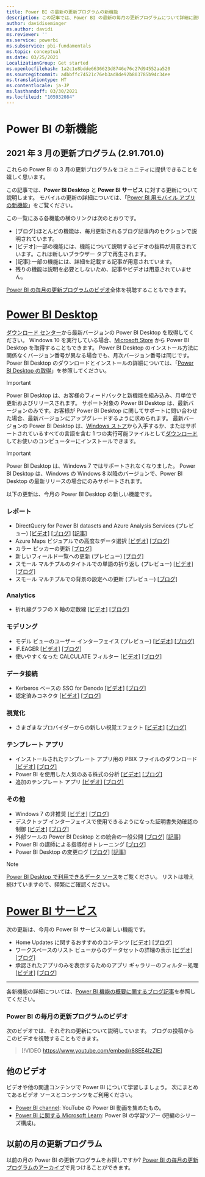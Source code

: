 ```yaml
---
title: Power BI の最新の更新プログラムの新機能
description: この記事では、Power BI の最新の毎月の更新プログラムについて詳細に説明します。
author: davidiseminger
ms.author: davidi
ms.reviewer: ''
ms.service: powerbi
ms.subservice: pbi-fundamentals
ms.topic: conceptual
ms.date: 03/25/2021
LocalizationGroup: Get started
ms.openlocfilehash: 1a2c1e8bdde6636623d8746e76c27d94552aa520
ms.sourcegitcommit: adbbffc74521c76eb3ad8de92b803785b94c34ee
ms.translationtype: HT
ms.contentlocale: ja-JP
ms.lasthandoff: 03/30/2021
ms.locfileid: "105932084"
---
```

# <a name="whats-new-in-power-bi"></a>Power BI の新機能

## <a name="march-2021-update-2917010"></a>2021 年 3 月の更新プログラム (2.91.701.0)

これらの Power BI の 3 月の更新プログラムをコミュニティに提供できることを嬉しく思います。 

この記事では、**Power BI Desktop** と **Power BI サービス** に対する更新について説明します。 モバイルの更新の詳細については、「[Power BI 用モバイル アプリの新機能](../consumer/mobile/mobile-whats-new-in-the-mobile-apps.md)」をご覧ください。

この一覧にある各機能の横のリンクは次のとおりです。

* \[ブログ\]:ほとんどの機能は、毎月更新されるブログ記事内のセクションで説明されています。
* \[ビデオ\]:一部の機能には、機能について説明するビデオの抜粋が用意されています。これは新しいブラウザー タブで再生されます。
* \[記事\]:一部の機能には、詳細を記載する記事が用意されています。
* 残りの機能は説明を必要としないため、記事やビデオは用意されていません。

[Power BI の毎月の更新プログラムのビデオ](#power-bi-monthly-update-video)全体を視聴することもできます。


# <a name="power-bi-desktop"></a>[Power BI Desktop](#tab/powerbi-desktop)

[ダウンロード センター](https://www.microsoft.com/download/details.aspx?id=58494)から最新バージョンの Power BI Desktop を取得してください。 Windows 10 を実行している場合、[Microsoft Store](https://aka.ms/pbidesktopstore) から Power BI Desktop を取得することもできます。 Power BI Desktop のインストール方法に関係なくバージョン番号が異なる場合でも、月次バージョン番号は同じです。 Power BI Desktop のダウンロードとインストールの詳細については、「[Power BI Desktop の取得](desktop-get-the-desktop.md)」を参照してください。 

> [!IMPORTANT]
> Power BI Desktop は、お客様のフィードバックと新機能を組み込み、月単位で更新およびリリースされます。 サポート対象の Power BI Desktop は、最新バージョンのみです。お客様が Power BI Desktop に関してサポートに問い合わせた場合、最新バージョンにアップグレードするように求められます。 最新バージョンの Power BI Desktop は、[Windows ストア](https://aka.ms/pbidesktopstore)から入手するか、またはサポートされているすべての言語を含む 1 つの実行可能ファイルとして[ダウンロード](https://www.microsoft.com/download/details.aspx?id=58494)してお使いのコンピューターにインストールできます。

> [!IMPORTANT]
> Power BI Desktop は、Windows 7 ではサポートされなくなりました。 Power BI Desktop は、Windows の Windows 8 以降のバージョンで、Power BI Desktop の最新リリースの場合にのみサポートされます。

以下の更新は、今月の Power BI Desktop の新しい機能です。


### <a name="reporting"></a>レポート
* DirectQuery for Power BI datasets and Azure Analysis Services (プレビュー) [[ビデオ]](https://youtu.be/r88EE4IzZlE?t=18)  [[ブログ]](https://powerbi.microsoft.com/blog/power-bi-march-2021-feature-summary/#post-14033-_Toc65500390)   [[記事]](../connect-data/desktop-directquery-datasets-azure-analysis-services.md)
* Azure Maps ビジュアルでの高度なデータ選択 [[ビデオ]](https://youtu.be/r88EE4IzZlE?t=41)  [[ブログ]](https://powerbi.microsoft.com/blog/power-bi-march-2021-feature-summary/#post-14033-_Toc65500391)  
* カラー ピッカーの更新 [[ブログ]](https://powerbi.microsoft.com/blog/power-bi-march-2021-feature-summary/#colorpicker_updates) 
* 新しいフィールド一覧への更新 (プレビュー) [[ブログ]](https://powerbi.microsoft.com/blog/power-bi-march-2021-feature-summary/#updates_new_field_list) 
* スモール マルチプルのタイトルでの単語の折り返し (プレビュー) [[ビデオ]](https://youtu.be/r88EE4IzZlE?t=90)  [[ブログ]](https://powerbi.microsoft.com/blog/power-bi-march-2021-feature-summary/#post-14033-_Toc65500392) 
* スモール マルチプルでの背景の設定への更新 (プレビュー)  [[ブログ]](https://powerbi.microsoft.com/blog/power-bi-march-2021-feature-summary/#post-14033-_Toc65500393) 


### <a name="analytics"></a>Analytics
* 折れ線グラフの X 軸の定数線 [[ビデオ]](https://youtu.be/r88EE4IzZlE?t=133) [[ブログ]](https://powerbi.microsoft.com/blog/power-bi-march-2021-feature-summary/#post-14033-_Toc65500394)


### <a name="modeling"></a>モデリング
* モデル ビューのユーザー インターフェイス (プレビュー) [[ビデオ]](https://youtu.be/r88EE4IzZlE?t=167) [[ブログ]](https://powerbi.microsoft.com/blog/power-bi-march-2021-feature-summary/#post-14033-_Toc65500396)
* IF.EAGER [[ビデオ]](https://youtu.be/r88EE4IzZlE?t=205) [[ブログ]](https://powerbi.microsoft.com/blog/power-bi-march-2021-feature-summary/#post-14033-_Toc65500397)
* 使いやすくなった CALCULATE フィルター [[ビデオ]](https://youtu.be/r88EE4IzZlE?t=215) [[ブログ]](https://powerbi.microsoft.com/blog/power-bi-march-2021-feature-summary/#post-14033-_Toc65500398)


### <a name="data-connectivity"></a>データ接続
* Kerberos ベースの SSO for Denodo [[ビデオ]](https://youtu.be/r88EE4IzZlE?t=268) [[ブログ]](https://powerbi.microsoft.com/blog/power-bi-march-2021-feature-summary/#post-14033-_Toc65500400)
* 認定済みコネクタ [[ビデオ]](https://youtu.be/r88EE4IzZlE?t=282) [[ブログ]](https://powerbi.microsoft.com/blog/power-bi-march-2021-feature-summary/#post-14033-_Toc65500401) 

### <a name="visuals"></a>視覚化
* さまざまなプロバイダーからの新しい視覚エフェクト [[ビデオ]](https://youtu.be/r88EE4IzZlE?t=383)  [[ブログ]](https://powerbi.microsoft.com/blog/power-bi-march-2021-feature-summary/#post-14033-_Toc65500408)

### <a name="template-apps"></a>テンプレート アプリ
* インストールされたテンプレート アプリ用の PBIX ファイルのダウンロード [[ビデオ]](https://youtu.be/r88EE4IzZlE?t=434) [[ブログ]](https://powerbi.microsoft.com/blog/power-bi-march-2021-feature-summary/#post-14033-_Toc65500414)
* Power BI を使用した人気のある株式の分析 [[ビデオ]](https://youtu.be/r88EE4IzZlE?t=464) [[ブログ]](https://powerbi.microsoft.com/blog/power-bi-march-2021-feature-summary/#post-14033-_Toc65500415)
* 追加のテンプレート アプリ [[ビデオ]](https://youtu.be/r88EE4IzZlE?t=519) [[ブログ]](https://powerbi.microsoft.com/blog/power-bi-march-2021-feature-summary/#post-14033-_Toc65500416)

### <a name="other"></a>その他
* Windows 7 の非推奨 [[ビデオ]](https://youtu.be/r88EE4IzZlE?t=697) [[ブログ]](https://powerbi.microsoft.com/blog/power-bi-march-2021-feature-summary/#post-14033-_Toc65500423)
* デスクトップ インターフェイスで使用できるようになった証明書失効確認の制御 [[ビデオ]](https://youtu.be/r88EE4IzZlE?t=718) [[ブログ]](https://powerbi.microsoft.com/blog/power-bi-march-2021-feature-summary/#post-14033-_Toc65500424)
* 外部ツールの Power BI Desktop との統合の一般公開 [[ブログ]](https://powerbi.microsoft.com/blog/power-bi-march-2021-feature-summary/#external_tools_ga)  [[記事]](../transform-model/desktop-external-tools.md)
* Power BI の講師による指導付きトレーニング [[ブログ]](https://powerbi.microsoft.com/blog/power-bi-march-2021-feature-summary/#instructorledtraining)
* Power BI Desktop の変更ログ  [[ブログ]](https://powerbi.microsoft.com/blog/power-bi-march-2021-feature-summary/#desktop_change_log)  [[記事]](desktop-change-log.md)


> [!NOTE]
> [Power BI Desktop で利用できるデータ ソース](../connect-data/desktop-data-sources.md)をご覧ください。 リストは増え続けていますので、頻繁にご確認ください。


# <a name="power-bi-service"></a>[Power BI サービス](#tab/powerbi-service)

次の更新は、今月の Power BI サービスの新しい機能です。

* Home Updates に関するおすすめのコンテンツ [[ビデオ]](https://youtu.be/r88EE4IzZlE?t=300) [[ブログ]](https://powerbi.microsoft.com/blog/power-bi-march-2021-feature-summary/#post-14033-_Toc65500403)
* ワークスペースのリスト ビューからのデータセットの詳細の表示 [[ビデオ]](https://youtu.be/r88EE4IzZlE?t=324) [[ブログ]](https://powerbi.microsoft.com/blog/power-bi-march-2021-feature-summary/#post-14033-_Toc65500404)
* 承認されたアプリのみを表示するためのアプリ ギャラリーのフィルター処理 [[ビデオ]](https://youtu.be/r88EE4IzZlE?t=366) [[ブログ]](https://powerbi.microsoft.com/blog/power-bi-march-2021-feature-summary/#post-14033-_Toc65500405)


---


各新機能の詳細については、[Power BI 機能の概要に関するブログ記事](https://powerbi.microsoft.com/blog/power-bi-march-2021-feature-summary/)を参照してください。


### <a name="power-bi-monthly-update-video"></a>Power BI の毎月の更新プログラムのビデオ
次のビデオでは、それぞれの更新について説明しています。 ブログの投稿からこのビデオを視聴することもできます。

> [!VIDEO https://www.youtube.com/embed/r88EE4IzZlE]

## <a name="more-videos"></a>他のビデオ

ビデオや他の関連コンテンツで Power BI について学習しましょう。 次にまとめてあるビデオ ソースとコンテンツをご利用ください。

-   [Power BI channel](https://www.youtube.com/user/mspowerbi): YouTube の Power BI 動画を集めたもの。
-   [Power BI に関する Microsoft Learn](/learn/powerplatform/power-bi?WT.mc_id=powerbi_landingpage-docs-link): Power BI の学習ツアー (短編のシリーズ構成)。

## <a name="updates-for-previous-months"></a>以前の月の更新プログラム

以前の月の Power BI の更新プログラムをお探しですか? [Power BI の毎月の更新プログラムのアーカイブ](desktop-latest-update-archive.md)で見つけることができます。
